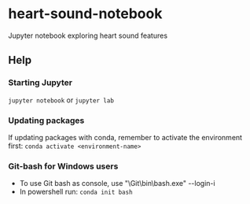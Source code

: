 # heart-sound-notebook

Jupyter notebook exploring heart sound features

## Help

### Starting Jupyter

`jupyter notebook` or `jupyter lab`

### Updating packages

If updating packages with conda, remember to activate the environment first: `conda activate <environment-name>`

### Git-bash for Windows users

- To use Git bash as console, use "<Your path>\Git\bin\bash.exe" --login-i
- In powershell run: `conda init bash`

